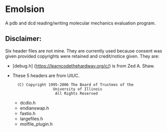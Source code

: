 # Emolsion
A pdb and dcd reading/writing molecular mechanics evaluation program.



## Disclaimer:
Six header files are not mine. They are currently used because consent was given
provided copyrights were retained and credit/notice given. They are:

* [debug.h] (https://learncodethehardway.org/c/) is from Zed A. Shaw.
* These 5 headers are from UIUC.

        (C) Copyright 1995-2006 The Board of Trustees of the
                        University of Illinois
                         All Rights Reserved

  * dcdio.h
  * endianswap.h
  * fastio.h
  * largefiles.h
  * molfile_plugin.h
